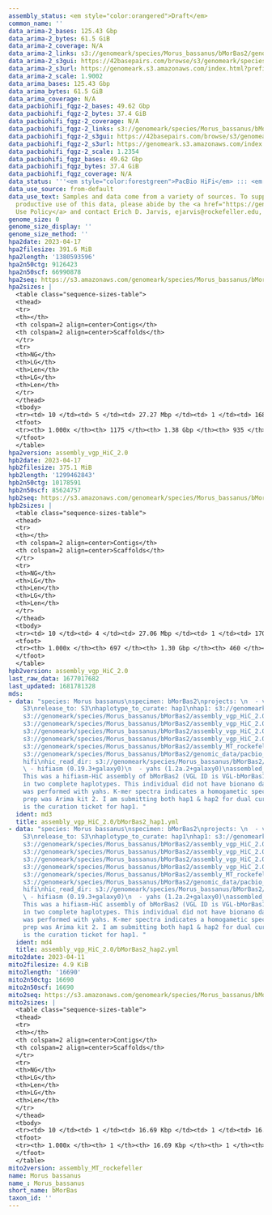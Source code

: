 ```yaml
---
assembly_status: <em style="color:orangered">Draft</em>
common_name: ''
data_arima-2_bases: 125.43 Gbp
data_arima-2_bytes: 61.5 GiB
data_arima-2_coverage: N/A
data_arima-2_links: s3://genomeark/species/Morus_bassanus/bMorBas2/genomic_data/arima/<br>
data_arima-2_s3gui: https://42basepairs.com/browse/s3/genomeark/species/Morus_bassanus/bMorBas2/genomic_data/arima/
data_arima-2_s3url: https://genomeark.s3.amazonaws.com/index.html?prefix=species/Morus_bassanus/bMorBas2/genomic_data/arima/
data_arima-2_scale: 1.9002
data_arima_bases: 125.43 Gbp
data_arima_bytes: 61.5 GiB
data_arima_coverage: N/A
data_pacbiohifi_fqgz-2_bases: 49.62 Gbp
data_pacbiohifi_fqgz-2_bytes: 37.4 GiB
data_pacbiohifi_fqgz-2_coverage: N/A
data_pacbiohifi_fqgz-2_links: s3://genomeark/species/Morus_bassanus/bMorBas2/genomic_data/pacbio_hifi/<br>
data_pacbiohifi_fqgz-2_s3gui: https://42basepairs.com/browse/s3/genomeark/species/Morus_bassanus/bMorBas2/genomic_data/pacbio_hifi/
data_pacbiohifi_fqgz-2_s3url: https://genomeark.s3.amazonaws.com/index.html?prefix=species/Morus_bassanus/bMorBas2/genomic_data/pacbio_hifi/
data_pacbiohifi_fqgz-2_scale: 1.2354
data_pacbiohifi_fqgz_bases: 49.62 Gbp
data_pacbiohifi_fqgz_bytes: 37.4 GiB
data_pacbiohifi_fqgz_coverage: N/A
data_status: '''<em style="color:forestgreen">PacBio HiFi</em> ::: <em style="color:forestgreen">Arima</em>'''
data_use_source: from-default
data_use_text: Samples and data come from a variety of sources. To support fair and
  productive use of this data, please abide by the <a href="https://genome10k.soe.ucsc.edu/data-use-policies/">Data
  Use Policy</a> and contact Erich D. Jarvis, ejarvis@rockefeller.edu, with any questions.
genome_size: 0
genome_size_display: ''
genome_size_method: ''
hpa2date: 2023-04-17
hpa2filesize: 391.6 MiB
hpa2length: '1380593596'
hpa2n50ctg: 9126423
hpa2n50scf: 66990878
hpa2seq: https://s3.amazonaws.com/genomeark/species/Morus_bassanus/bMorBas2/assembly_vgp_HiC_2.0/bMorBas2.HiC.hap1.20230417.fasta.gz
hpa2sizes: |
  <table class="sequence-sizes-table">
  <thead>
  <tr>
  <th></th>
  <th colspan=2 align=center>Contigs</th>
  <th colspan=2 align=center>Scaffolds</th>
  </tr>
  <tr>
  <th>NG</th>
  <th>LG</th>
  <th>Len</th>
  <th>LG</th>
  <th>Len</th>
  </tr>
  </thead>
  <tbody>
  <tr><td> 10 </td><td> 5 </td><td> 27.27 Mbp </td><td> 1 </td><td> 168.77 Mbp </td></tr><tr><td> 20 </td><td> 11 </td><td> 18.70 Mbp </td><td> 2 </td><td> 134.71 Mbp </td></tr><tr><td> 30 </td><td> 19 </td><td> 16.88 Mbp </td><td> 3 </td><td> 116.62 Mbp </td></tr><tr><td> 40 </td><td> 29 </td><td> 12.21 Mbp </td><td> 5 </td><td> 85.50 Mbp </td></tr><tr style="background-color:#cccccc;"><td> 50 </td><td> 42 </td><td style="background-color:#88ff88;"> 9.13 Mbp </td><td> 7 </td><td style="background-color:#88ff88;"> 66.99 Mbp </td></tr><tr><td> 60 </td><td> 61 </td><td> 6.12 Mbp </td><td> 9 </td><td> 45.46 Mbp </td></tr><tr><td> 70 </td><td> 87 </td><td> 4.35 Mbp </td><td> 13 </td><td> 30.86 Mbp </td></tr><tr><td> 80 </td><td> 127 </td><td> 2.71 Mbp </td><td> 19 </td><td> 13.42 Mbp </td></tr><tr><td> 90 </td><td> 208 </td><td> 1.04 Mbp </td><td> 42 </td><td> 1.94 Mbp </td></tr><tr><td> 100 </td><td> 1175 </td><td> 10.74 Kbp </td><td> 935 </td><td> 10.74 Kbp </td></tr></tbody>
  <tfoot>
  <tr><th> 1.000x </th><th> 1175 </th><th> 1.38 Gbp </th><th> 935 </th><th> 1.38 Gbp </th></tr>
  </tfoot>
  </table>
hpa2version: assembly_vgp_HiC_2.0
hpb2date: 2023-04-17
hpb2filesize: 375.1 MiB
hpb2length: '1299462843'
hpb2n50ctg: 10178591
hpb2n50scf: 85624757
hpb2seq: https://s3.amazonaws.com/genomeark/species/Morus_bassanus/bMorBas2/assembly_vgp_HiC_2.0/bMorBas2.HiC.hap2.20230417.fasta.gz
hpb2sizes: |
  <table class="sequence-sizes-table">
  <thead>
  <tr>
  <th></th>
  <th colspan=2 align=center>Contigs</th>
  <th colspan=2 align=center>Scaffolds</th>
  </tr>
  <tr>
  <th>NG</th>
  <th>LG</th>
  <th>Len</th>
  <th>LG</th>
  <th>Len</th>
  </tr>
  </thead>
  <tbody>
  <tr><td> 10 </td><td> 4 </td><td> 27.06 Mbp </td><td> 1 </td><td> 170.18 Mbp </td></tr><tr><td> 20 </td><td> 11 </td><td> 18.65 Mbp </td><td> 2 </td><td> 135.25 Mbp </td></tr><tr><td> 30 </td><td> 19 </td><td> 14.02 Mbp </td><td> 3 </td><td> 117.30 Mbp </td></tr><tr><td> 40 </td><td> 29 </td><td> 11.97 Mbp </td><td> 5 </td><td> 85.67 Mbp </td></tr><tr style="background-color:#cccccc;"><td> 50 </td><td> 40 </td><td style="background-color:#88ff88;"> 10.18 Mbp </td><td> 6 </td><td style="background-color:#88ff88;"> 85.62 Mbp </td></tr><tr><td> 60 </td><td> 55 </td><td> 7.60 Mbp </td><td> 8 </td><td> 46.53 Mbp </td></tr><tr><td> 70 </td><td> 76 </td><td> 4.78 Mbp </td><td> 11 </td><td> 37.27 Mbp </td></tr><tr><td> 80 </td><td> 107 </td><td> 3.45 Mbp </td><td> 16 </td><td> 25.04 Mbp </td></tr><tr><td> 90 </td><td> 166 </td><td> 1.48 Mbp </td><td> 24 </td><td> 9.16 Mbp </td></tr><tr><td> 100 </td><td> 697 </td><td> 9.93 Kbp </td><td> 460 </td><td> 9.93 Kbp </td></tr></tbody>
  <tfoot>
  <tr><th> 1.000x </th><th> 697 </th><th> 1.30 Gbp </th><th> 460 </th><th> 1.30 Gbp </th></tr>
  </tfoot>
  </table>
hpb2version: assembly_vgp_HiC_2.0
last_raw_data: 1677017682
last_updated: 1681781328
mds:
- data: "species: Morus bassanus\nspecimen: bMorBas2\nprojects: \n  - vgp\ndata_location:
    S3\nrelease_to: S3\nhaplotype_to_curate: hap1\nhap1: s3://genomeark/species/Morus_bassanus/bMorBas2/assembly_vgp_HiC_2.0/bMorBas2.HiC.hap1.20230417.fasta.gz\nhap2:
    s3://genomeark/species/Morus_bassanus/bMorBas2/assembly_vgp_HiC_2.0/bMorBas2.HiC.hap2.20230417.fasta.gz\npretext_hap1:
    s3://genomeark/species/Morus_bassanus/bMorBas2/assembly_vgp_HiC_2.0/evaluation/hap1/pretext/bMorBas2_hap1__s2_heatmap.pretext\npretext_hap2:
    s3://genomeark/species/Morus_bassanus/bMorBas2/assembly_vgp_HiC_2.0/evaluation/hap2/pretext/bMorBas2_hap2__s2_heatmap.pretext\nkmer_spectra_img:
    s3://genomeark/species/Morus_bassanus/bMorBas2/assembly_vgp_HiC_2.0/evaluation/merqury/bMorBas2_png/\nmito:
    s3://genomeark/species/Morus_bassanus/bMorBas2/assembly_MT_rockefeller/bMorBas2.MT.20230411.fasta.gz\npacbio_read_dir:
    s3://genomeark/species/Morus_bassanus/bMorBas2/genomic_data/pacbio_hifi/\npacbio_read_type:
    hifi\nhic_read_dir: s3://genomeark/species/Morus_bassanus/bMorBas2/genomic_data/arima/\npipeline:\n
    \ - hifiasm (0.19.3+galaxy0)\n  - yahs (1.2a.2+galaxy0)\nassembled_by_group: Rockefeller\nnotes:
    This was a hifiasm-HiC assembly of bMorBas2 (VGL ID is VGL-bMorBas1), resulting
    in two complete haplotypes. This individual did not have bionano data. HiC scaffolding
    was performed with yahs. K-mer spectra indicates a homogametic specimen. The HiC
    prep was Arima kit 2. I am submitting both hap1 & hap2 for dual curation. This
    is the curation ticket for hap1. "
  ident: md3
  title: assembly_vgp_HiC_2.0/bMorBas2_hap1.yml
- data: "species: Morus bassanus\nspecimen: bMorBas2\nprojects: \n  - vgp\ndata_location:
    S3\nrelease_to: S3\nhaplotype_to_curate: hap1\nhap1: s3://genomeark/species/Morus_bassanus/bMorBas2/assembly_vgp_HiC_2.0/bMorBas2.HiC.hap1.20230417.fasta.gz\nhap2:
    s3://genomeark/species/Morus_bassanus/bMorBas2/assembly_vgp_HiC_2.0/bMorBas2.HiC.hap2.20230417.fasta.gz\npretext_hap1:
    s3://genomeark/species/Morus_bassanus/bMorBas2/assembly_vgp_HiC_2.0/evaluation/hap1/pretext/bMorBas2_hap1__s2_heatmap.pretext\npretext_hap2:
    s3://genomeark/species/Morus_bassanus/bMorBas2/assembly_vgp_HiC_2.0/evaluation/hap2/pretext/bMorBas2_hap2__s2_heatmap.pretext\nkmer_spectra_img:
    s3://genomeark/species/Morus_bassanus/bMorBas2/assembly_vgp_HiC_2.0/evaluation/merqury/bMorBas2_png/\nmito:
    s3://genomeark/species/Morus_bassanus/bMorBas2/assembly_MT_rockefeller/bMorBas2.MT.20230411.fasta.gz\npacbio_read_dir:
    s3://genomeark/species/Morus_bassanus/bMorBas2/genomic_data/pacbio_hifi/\npacbio_read_type:
    hifi\nhic_read_dir: s3://genomeark/species/Morus_bassanus/bMorBas2/genomic_data/arima/\npipeline:\n
    \ - hifiasm (0.19.3+galaxy0)\n  - yahs (1.2a.2+galaxy0)\nassembled_by_group: Rockefeller\nnotes:
    This was a hifiasm-HiC assembly of bMorBas2 (VGL ID is VGL-bMorBas1), resulting
    in two complete haplotypes. This individual did not have bionano data. HiC scaffolding
    was performed with yahs. K-mer spectra indicates a homogametic specimen. The HiC
    prep was Arima kit 2. I am submitting both hap1 & hap2 for dual curation. This
    is the curation ticket for hap1. "
  ident: md4
  title: assembly_vgp_HiC_2.0/bMorBas2_hap2.yml
mito2date: 2023-04-11
mito2filesize: 4.9 KiB
mito2length: '16690'
mito2n50ctg: 16690
mito2n50scf: 16690
mito2seq: https://s3.amazonaws.com/genomeark/species/Morus_bassanus/bMorBas2/assembly_MT_rockefeller/bMorBas2.MT.20230411.fasta.gz
mito2sizes: |
  <table class="sequence-sizes-table">
  <thead>
  <tr>
  <th></th>
  <th colspan=2 align=center>Contigs</th>
  <th colspan=2 align=center>Scaffolds</th>
  </tr>
  <tr>
  <th>NG</th>
  <th>LG</th>
  <th>Len</th>
  <th>LG</th>
  <th>Len</th>
  </tr>
  </thead>
  <tbody>
  <tr><td> 10 </td><td> 1 </td><td> 16.69 Kbp </td><td> 1 </td><td> 16.69 Kbp </td></tr><tr><td> 20 </td><td> 1 </td><td> 16.69 Kbp </td><td> 1 </td><td> 16.69 Kbp </td></tr><tr><td> 30 </td><td> 1 </td><td> 16.69 Kbp </td><td> 1 </td><td> 16.69 Kbp </td></tr><tr><td> 40 </td><td> 1 </td><td> 16.69 Kbp </td><td> 1 </td><td> 16.69 Kbp </td></tr><tr style="background-color:#cccccc;"><td> 50 </td><td> 1 </td><td style="background-color:#ff8888;"> 16.69 Kbp </td><td> 1 </td><td style="background-color:#ff8888;"> 16.69 Kbp </td></tr><tr><td> 60 </td><td> 1 </td><td> 16.69 Kbp </td><td> 1 </td><td> 16.69 Kbp </td></tr><tr><td> 70 </td><td> 1 </td><td> 16.69 Kbp </td><td> 1 </td><td> 16.69 Kbp </td></tr><tr><td> 80 </td><td> 1 </td><td> 16.69 Kbp </td><td> 1 </td><td> 16.69 Kbp </td></tr><tr><td> 90 </td><td> 1 </td><td> 16.69 Kbp </td><td> 1 </td><td> 16.69 Kbp </td></tr><tr><td> 100 </td><td> 1 </td><td> 16.69 Kbp </td><td> 1 </td><td> 16.69 Kbp </td></tr></tbody>
  <tfoot>
  <tr><th> 1.000x </th><th> 1 </th><th> 16.69 Kbp </th><th> 1 </th><th> 16.69 Kbp </th></tr>
  </tfoot>
  </table>
mito2version: assembly_MT_rockefeller
name: Morus bassanus
name_: Morus_bassanus
short_name: bMorBas
taxon_id: ''
---
```

